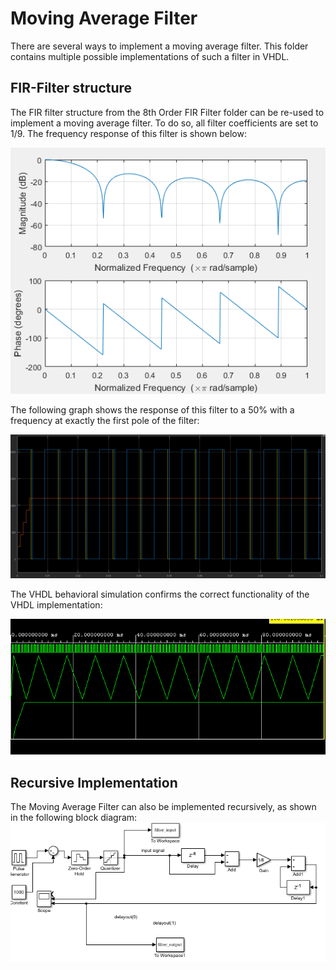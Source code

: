 # Moving Average Filter
There are several ways to implement a moving average filter. This folder contains multiple possible implementations of such a filter in VHDL.

## FIR-Filter structure
The FIR filter structure from the 8th Order FIR Filter folder can be re-used to implement a moving average filter. To do so, all filter coefficients are set to 1/9. The frequency response of this filter is shown below:

 ![Filter Bode Diagram](Moving_Average_Bode.PNG)

 The following graph shows the response of this filter to a 50% with a frequency at exactly the first pole of the filter:

 
 ![Filter Bode Diagram](Moving_Average_Response.PNG)

 The VHDL behavioral simulation confirms the correct functionality of the VHDL implementation:

  ![Filter Bode Diagram](Moving_Avarage_FIR_VHDL_Behavioral_Simulation.PNG)


## Recursive Implementation
The Moving Average Filter can also be implemented recursively, as shown in the following block diagram:
  ![Filter Bode Diagram](Recursive_Moving_Average.PNG)


























